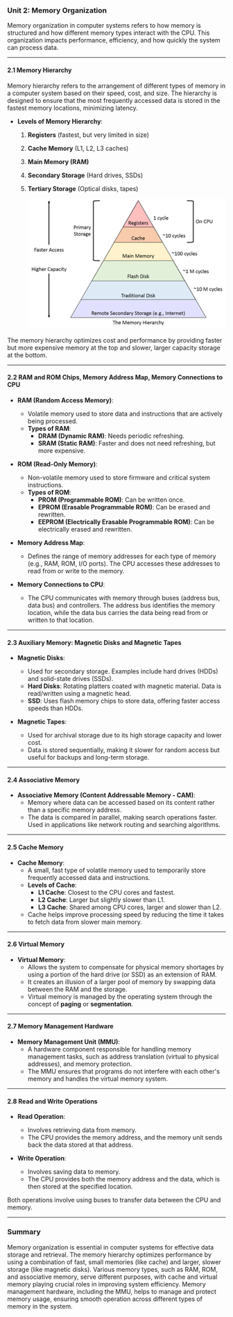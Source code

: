 ### Unit 2: Memory Organization

Memory organization in computer systems refers to how memory is structured and how different memory types interact with the CPU. This organization impacts performance, efficiency, and how quickly the system can process data.

---

#### **2.1 Memory Hierarchy**
Memory hierarchy refers to the arrangement of different types of memory in a computer system based on their speed, cost, and size. The hierarchy is designed to ensure that the most frequently accessed data is stored in the fastest memory locations, minimizing latency.

- **Levels of Memory Hierarchy**:
  1. **Registers** (fastest, but very limited in size)
  2. **Cache Memory** (L1, L2, L3 caches)
  3. **Main Memory (RAM)**
  4. **Secondary Storage** (Hard drives, SSDs)
  5. **Tertiary Storage** (Optical disks, tapes)
 
     ![Memory hierarchy](MemoryHierarchy.png)

The memory hierarchy optimizes cost and performance by providing faster but more expensive memory at the top and slower, larger capacity storage at the bottom.

---

#### **2.2 RAM and ROM Chips, Memory Address Map, Memory Connections to CPU**
- **RAM (Random Access Memory)**: 
  - Volatile memory used to store data and instructions that are actively being processed.
  - **Types of RAM**:
    - **DRAM (Dynamic RAM)**: Needs periodic refreshing.
    - **SRAM (Static RAM)**: Faster and does not need refreshing, but more expensive.

- **ROM (Read-Only Memory)**:
  - Non-volatile memory used to store firmware and critical system instructions.
  - **Types of ROM**:
    - **PROM (Programmable ROM)**: Can be written once.
    - **EPROM (Erasable Programmable ROM)**: Can be erased and rewritten.
    - **EEPROM (Electrically Erasable Programmable ROM)**: Can be electrically erased and rewritten.

- **Memory Address Map**:
  - Defines the range of memory addresses for each type of memory (e.g., RAM, ROM, I/O ports). The CPU accesses these addresses to read from or write to the memory.

- **Memory Connections to CPU**:
  - The CPU communicates with memory through buses (address bus, data bus) and controllers. The address bus identifies the memory location, while the data bus carries the data being read from or written to that location.

---

#### **2.3 Auxiliary Memory: Magnetic Disks and Magnetic Tapes**
- **Magnetic Disks**: 
  - Used for secondary storage. Examples include hard drives (HDDs) and solid-state drives (SSDs).
  - **Hard Disks**: Rotating platters coated with magnetic material. Data is read/written using a magnetic head.
  - **SSD**: Uses flash memory chips to store data, offering faster access speeds than HDDs.

- **Magnetic Tapes**:
  - Used for archival storage due to its high storage capacity and lower cost.
  - Data is stored sequentially, making it slower for random access but useful for backups and long-term storage.

---

#### **2.4 Associative Memory**
- **Associative Memory (Content Addressable Memory - CAM)**:
  - Memory where data can be accessed based on its content rather than a specific memory address.
  - The data is compared in parallel, making search operations faster. Used in applications like network routing and searching algorithms.

---

#### **2.5 Cache Memory**
- **Cache Memory**:
  - A small, fast type of volatile memory used to temporarily store frequently accessed data and instructions.
  - **Levels of Cache**:
    - **L1 Cache**: Closest to the CPU cores and fastest.
    - **L2 Cache**: Larger but slightly slower than L1.
    - **L3 Cache**: Shared among CPU cores, larger and slower than L2.
  - Cache helps improve processing speed by reducing the time it takes to fetch data from slower main memory.

---

#### **2.6 Virtual Memory**
- **Virtual Memory**:
  - Allows the system to compensate for physical memory shortages by using a portion of the hard drive (or SSD) as an extension of RAM.
  - It creates an illusion of a larger pool of memory by swapping data between the RAM and the storage.
  - Virtual memory is managed by the operating system through the concept of **paging** or **segmentation**.

---

#### **2.7 Memory Management Hardware**
- **Memory Management Unit (MMU)**:
  - A hardware component responsible for handling memory management tasks, such as address translation (virtual to physical addresses), and memory protection.
  - The MMU ensures that programs do not interfere with each other's memory and handles the virtual memory system.

---

#### **2.8 Read and Write Operations**
- **Read Operation**:
  - Involves retrieving data from memory.
  - The CPU provides the memory address, and the memory unit sends back the data stored at that address.

- **Write Operation**:
  - Involves saving data to memory.
  - The CPU provides both the memory address and the data, which is then stored at the specified location.

Both operations involve using buses to transfer data between the CPU and memory.

---

### Summary
Memory organization is essential in computer systems for effective data storage and retrieval. The memory hierarchy optimizes performance by using a combination of fast, small memories (like cache) and larger, slower storage (like magnetic disks). Various memory types, such as RAM, ROM, and associative memory, serve different purposes, with cache and virtual memory playing crucial roles in improving system efficiency. Memory management hardware, including the MMU, helps to manage and protect memory usage, ensuring smooth operation across different types of memory in the system.
